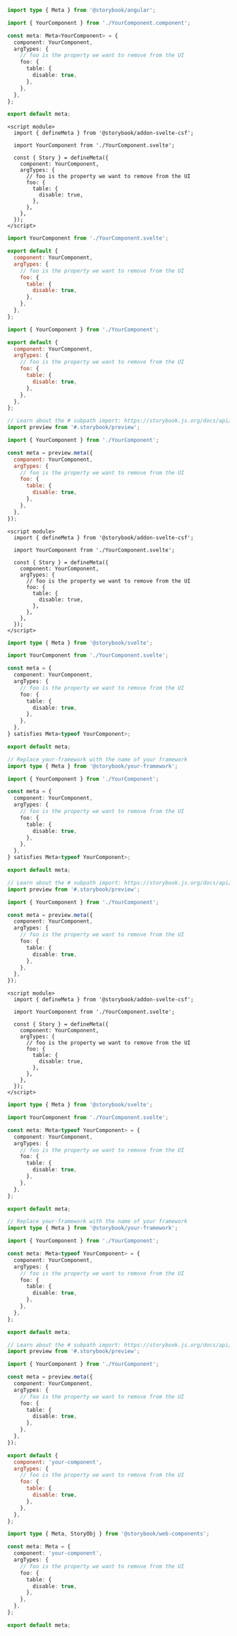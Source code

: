 ```ts filename="YourComponent.stories.ts" renderer="angular" language="ts"
import type { Meta } from '@storybook/angular';

import { YourComponent } from './YourComponent.component';

const meta: Meta<YourComponent> = {
  component: YourComponent,
  argTypes: {
    // foo is the property we want to remove from the UI
    foo: {
      table: {
        disable: true,
      },
    },
  },
};

export default meta;
```

```svelte filename="YourComponent.stories.svelte" renderer="svelte" language="js" tabTitle="Svelte CSF"
<script module>
  import { defineMeta } from '@storybook/addon-svelte-csf';

  import YourComponent from './YourComponent.svelte';

  const { Story } = defineMeta({
    component: YourComponent,
    argTypes: {
      // foo is the property we want to remove from the UI
      foo: {
        table: {
          disable: true,
        },
      },
    },
  });
</script>
```

```js filename="YourComponent.stories.js" renderer="svelte" language="js" tabTitle="CSF"
import YourComponent from './YourComponent.svelte';

export default {
  component: YourComponent,
  argTypes: {
    // foo is the property we want to remove from the UI
    foo: {
      table: {
        disable: true,
      },
    },
  },
};
```

```js filename="YourComponent.stories.js|jsx" renderer="common" language="js" tabTitle="CSF 3"
import { YourComponent } from './YourComponent';

export default {
  component: YourComponent,
  argTypes: {
    // foo is the property we want to remove from the UI
    foo: {
      table: {
        disable: true,
      },
    },
  },
};
```

```js filename="YourComponent.stories.js|jsx" renderer="react" language="js" tabTitle="CSF Next 🧪"
// Learn about the # subpath import: https://storybook.js.org/docs/api/csf/csf-factories#subpath-imports
import preview from '#.storybook/preview';

import { YourComponent } from './YourComponent';

const meta = preview.meta({
  component: YourComponent,
  argTypes: {
    // foo is the property we want to remove from the UI
    foo: {
      table: {
        disable: true,
      },
    },
  },
});
```

```svelte filename="YourComponent.stories.svelte" renderer="svelte" language="ts-4-9" tabTitle="Svelte CSF"
<script module>
  import { defineMeta } from '@storybook/addon-svelte-csf';

  import YourComponent from './YourComponent.svelte';

  const { Story } = defineMeta({
    component: YourComponent,
    argTypes: {
      // foo is the property we want to remove from the UI
      foo: {
        table: {
          disable: true,
        },
      },
    },
  });
</script>
```

```ts filename="YourComponent.stories.ts" renderer="svelte" language="ts-4-9" tabTitle="CSF"
import type { Meta } from '@storybook/svelte';

import YourComponent from './YourComponent.svelte';

const meta = {
  component: YourComponent,
  argTypes: {
    // foo is the property we want to remove from the UI
    foo: {
      table: {
        disable: true,
      },
    },
  },
} satisfies Meta<typeof YourComponent>;

export default meta;
```

```ts filename="YourComponent.stories.ts|tsx" renderer="common" language="ts-4-9" tabTitle="CSF 3"
// Replace your-framework with the name of your framework
import type { Meta } from '@storybook/your-framework';

import { YourComponent } from './YourComponent';

const meta = {
  component: YourComponent,
  argTypes: {
    // foo is the property we want to remove from the UI
    foo: {
      table: {
        disable: true,
      },
    },
  },
} satisfies Meta<typeof YourComponent>;

export default meta;
```

```ts filename="YourComponent.stories.ts|tsx" renderer="react" language="ts-4-9" tabTitle="CSF Next 🧪"
// Learn about the # subpath import: https://storybook.js.org/docs/api/csf/csf-factories#subpath-imports
import preview from '#.storybook/preview';

import { YourComponent } from './YourComponent';

const meta = preview.meta({
  component: YourComponent,
  argTypes: {
    // foo is the property we want to remove from the UI
    foo: {
      table: {
        disable: true,
      },
    },
  },
});
```

```svelte filename="YourComponent.stories.svelte" renderer="svelte" language="ts" tabTitle="Svelte CSF"
<script module>
  import { defineMeta } from '@storybook/addon-svelte-csf';

  import YourComponent from './YourComponent.svelte';

  const { Story } = defineMeta({
    component: YourComponent,
    argTypes: {
      // foo is the property we want to remove from the UI
      foo: {
        table: {
          disable: true,
        },
      },
    },
  });
</script>
```

```ts filename="YourComponent.stories.ts" renderer="svelte" language="ts" tabTitle="CSF"
import type { Meta } from '@storybook/svelte';

import YourComponent from './YourComponent.svelte';

const meta: Meta<typeof YourComponent> = {
  component: YourComponent,
  argTypes: {
    // foo is the property we want to remove from the UI
    foo: {
      table: {
        disable: true,
      },
    },
  },
};

export default meta;
```

```ts filename="YourComponent.stories.ts|tsx" renderer="common" language="ts" tabTitle="CSF 3"
// Replace your-framework with the name of your framework
import type { Meta } from '@storybook/your-framework';

import { YourComponent } from './YourComponent';

const meta: Meta<typeof YourComponent> = {
  component: YourComponent,
  argTypes: {
    // foo is the property we want to remove from the UI
    foo: {
      table: {
        disable: true,
      },
    },
  },
};

export default meta;
```

```ts filename="YourComponent.stories.ts|tsx" renderer="react" language="ts" tabTitle="CSF Next 🧪"
// Learn about the # subpath import: https://storybook.js.org/docs/api/csf/csf-factories#subpath-imports
import preview from '#.storybook/preview';

import { YourComponent } from './YourComponent';

const meta = preview.meta({
  component: YourComponent,
  argTypes: {
    // foo is the property we want to remove from the UI
    foo: {
      table: {
        disable: true,
      },
    },
  },
});
```

```js filename="YourComponent.stories.js" renderer="web-components" language="js"
export default {
  component: 'your-component',
  argTypes: {
    // foo is the property we want to remove from the UI
    foo: {
      table: {
        disable: true,
      },
    },
  },
};
```

```ts filename="YourComponent.stories.ts" renderer="web-components" language="ts"
import type { Meta, StoryObj } from '@storybook/web-components';

const meta: Meta = {
  component: 'your-component',
  argTypes: {
    // foo is the property we want to remove from the UI
    foo: {
      table: {
        disable: true,
      },
    },
  },
};

export default meta;
```
